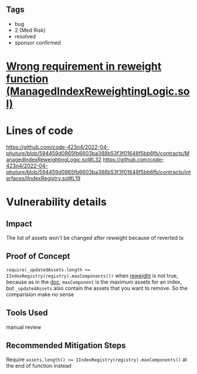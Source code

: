 ## Tags

- bug
- 2 (Med Risk)
- resolved
- sponsor confirmed

# [Wrong requirement in reweight function (ManagedIndexReweightingLogic.sol)](https://github.com/code-423n4/2022-04-phuture-findings/issues/40) 

# Lines of code

 https://github.com/code-423n4/2022-04-phuture/blob/594459d0865fb6603ba388b53f3f01648f5bb6fb/contracts/ManagedIndexReweightingLogic.sol#L32
https://github.com/code-423n4/2022-04-phuture/blob/594459d0865fb6603ba388b53f3f01648f5bb6fb/contracts/interfaces/IIndexRegistry.sol#L19


# Vulnerability details

## Impact
The list of assets won't be changed after reweight because of reverted tx 

## Proof of Concept 
```require(_updatedAssets.length <= IIndexRegistry(registry).maxComponents())```
when [reweight](https://github.com/code-423n4/2022-04-phuture/blob/594459d0865fb6603ba388b53f3f01648f5bb6fb/contracts/ManagedIndexReweightingLogic.sol#L32) is not true, because as in the [doc](https://github.com/code-423n4/2022-04-phuture/blob/594459d0865fb6603ba388b53f3f01648f5bb6fb/contracts/interfaces/IIndexRegistry.sol#L19), 
```maxComponent``` is the maximum assets for an index, but ```_updatedAssets``` also contain the assets that you want to remove. So the comparision make no sense

## Tools Used
manual review 

## Recommended Mitigation Steps
Require ```assets.length() <= IIndexRegistry(registry).maxComponents()``` at the end of function instead 


